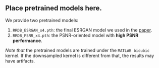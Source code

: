 ## Place pretrained models here. 

We provide two pretrained models:

1. `RRDB_ESRGAN_x4.pth`: the final ESRGAN model we used in the [paper](https://arxiv.org/abs/1809.00219). 
2. `RRDB_PSNR_x4.pth`: the PSNR-oriented model with **high PSNR performance**.

*Note that* the pretrained models are trained under the `MATLAB bicubic` kernel. 
If the downsampled kernel is different from that, the results may have artifacts.
